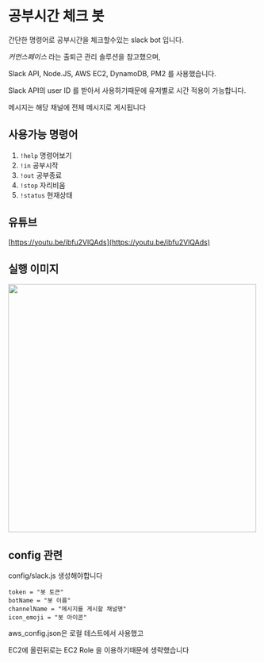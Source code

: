 # 공부시간 체크 봇

간단한 명령어로 공부시간을 체크할수있는 slack bot 입니다.

_커먼스페이스_ 라는 출퇴근 관리 솔루션을 참고했으며,

Slack API, Node.JS, AWS EC2, DynamoDB, PM2 를 사용했습니다.

Slack API의 user ID 를 받아서 사용하기때문에 유저별로 시간 적용이 가능합니다.

메시지는 해당 채널에 전체 메시지로 게시됩니다

## 사용가능 명령어

1. `!help` 명령어보기
1. `!in` 공부시작
1. `!out` 공부종료
1. `!stop` 자리비움
1. `!status` 현재상태

## 유튜브

[https://youtu.be/ibfu2VlQAds](https://youtu.be/ibfu2VlQAds)

## 실행 이미지

<img src="https://user-images.githubusercontent.com/59547369/99194067-914ed980-27c0-11eb-8941-edee42e0f324.png" width="500">

## config 관련

config/slack.js 생성해야합니다

```
token = "봇 토큰"
botName = "봇 이름"
channelName = "메시지를 게시할 채널명"
icon_emoji = "봇 아이콘"
```

aws_config.json은 로컬 테스트에서 사용했고

EC2에 올린뒤로는 EC2 Role 을 이용하기때문에 생략했습니다
